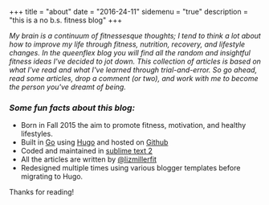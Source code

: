 +++
title = "about"
date = "2016-24-11"
sidemenu = "true"
description = "this is a no b.s. fitness blog"
+++


*My brain is a continuum of fitnessesque thoughts; I tend to think a lot about how to improve my life through fitness, nutrition, recovery, and lifestyle changes. In the queenflex blog you will find all the random and insightful fitness ideas I've decided to jot down. This collection of articles is based on what I've read and what I've learned through trial-and-error. So go ahead, read some articles, drop a comment (or two), and work with me to become the person you've dreamt of being.*


### *Some fun facts about this blog:*

* Born in Fall 2015 the aim to promote fitness, motivation, and healthy lifestyles.
* Built in [Go](http://golang.org/) using [Hugo](https://gohugo.io) and hosted on [Github](http://github.com)
* Coded and maintained in [sublime text 2](https://sublimetext.com/2)
* All the articles are written by [@lizmillerfit](https://twitter.com/lizmillerfit)
* Redesigned multiple times using various blogger templates before migrating to Hugo.


Thanks for reading!

